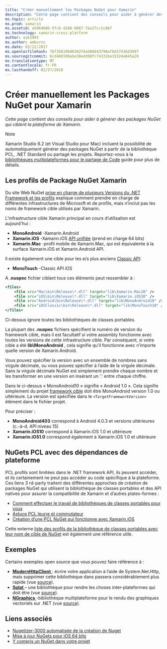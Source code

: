 ```yaml
---
title: "Créer manuellement les Packages NuGet pour Xamarin"
description: "Cette page contient des conseils pour aider à générer des packages NuGet qui ciblent la plateforme de Xamarin."
ms.topic: article
ms.prod: xamarin
ms.assetid: a5964686-5fc6-4280-b087-7ba27cc1c8bf
ms.technology: xamarin-cross-platform
author: asb3993
ms.author: amburns
ms.date: 03/22/2017
ms.openlocfilehash: 76f35819b00302f4a586643798afbd27416d3997
ms.sourcegitcommit: 6cd40d190abe38edd50fc74331be15324a845a28
ms.translationtype: MT
ms.contentlocale: fr-FR
ms.lasthandoff: 02/27/2018
---
```

# <a name="manually-creating-nuget-packages-for-xamarin"></a>Créer manuellement les Packages NuGet pour Xamarin

_Cette page contient des conseils pour aider à générer des packages NuGet qui ciblent la plateforme de Xamarin._

> [!NOTE]
> Xamarin Studio 6.2 (et Visual Studio pour Mac) incluent la possibilité de _automatiquement_ générer des packages NuGet à partir de la bibliothèque PCL, .NET Standard ou partagé les projets.
> Reportez-vous à la [bibliothèques multiplateformes pour le partage de Code](~/cross-platform/app-fundamentals/nuget-multiplatform-libraries/index.md) guide pour plus de détails.

## <a name="nuget-package-xamarin-profiles"></a>Les profils de Package NuGet Xamarin


Du site Web NuGet [prise en charge de plusieurs Versions du .NET Framework et les profils](https://docs.nuget.org/create/enforced-package-conventions) explique comment prendre en charge de différentes infrastructures de Microsoft et de profils, mais n’inclut pas les noms de framework cible utilisés par Xamarin.

L’infrastructure cible Xamarin principal en cours d’utilisation est aujourd'hui :

* **MonoAndroid** -Xamarin.Android
* **Xamarin.iOS** -Xamarin.iOS [API unifiée](~/cross-platform/macios/unified/index.md) (prend en charge 64 bits)
* **Xamarin.Mac** -profil mobile de Xamarin.Mac, qui est équivalente à la surface Xamarin.iOS et Xamarin.Android API.

Il existe également une cible pour les e/s plus anciens [Classic API](~/cross-platform/macios/unified/index.md):

* **MonoTouch** -Classic API iOS

A **.nuspec** fichier ciblant tous ces éléments peut ressembler à :

```xml
<files>
    <file src="Mac\bin\Release\*.dll" target="lib\Xamarin.Mac20" />
    <file src="iOS\bin\Release\*.dll" target="lib\Xamarin.iOS10" />
    <file src="Android\bin\Release\*.dll" target="lib\MonoAndroid10" />
    <file src="iOSClassic\bin\Release\*.dll" target="lib\MonoTouch10" />
</files>
```

Ci-dessus ignore toutes les bibliothèques de classes portables.

La plupart des **.nuspec** fichiers spécifient le numéro de version du framework cible, mais il est facultatif si votre assembly fonctionne avec toutes les versions de cette infrastructure cible. Par conséquent, si votre cible a été **lib\MonoAndroid** , cela signifie qu’il fonctionne avec n’importe quelle version de Xamarin.Android.

Vous pouvez spécifier la version avec un ensemble de nombres sans virgule décimale, ou vous pouvez spécifier à l’aide de la virgule décimale. Sans la virgule décimale NuGet est simplement prendre chaque nombre et les transformer en une version en insérant un '.' entre chaque chiffre.

Dans le ci-dessus « MonoAndroid10 » signifie « Android 1.0 ». Cela signifie simplement du projet [framework cible](~/android/app-fundamentals/android-api-levels.md) doit être MonoAndroid version 1.0 ou ultérieure. La version est spécifiée dans le `<TargetFrameworkVersion>` élément dans le fichier projet.

Pour préciser :

- **MonoAndroid403** correspond à Android 4.0.3 et versions ultérieures (c.-à-d. API niveau 15)
- **Xamarin.iOS10** correspond à Xamarin.iOS 1.0 et ultérieure
- **Xamarin.iOS1.0** correspond également à Xamarin.iOS 1.0 et ultérieure


## <a name="pcl-nugets-with-platform-dependencies"></a>NuGets PCL avec des dépendances de plateforme

PCL profils sont limitées dans le .NET framework API, ils peuvent accéder, et ils certainement ne peut pas accéder au code spécifique à la plateforme. Ces liens 3 rd-party traitent des différentes approches de création de packages NuGet qui utilisent la bibliothèque de classes portables et des API natives pour assurer la compatibilité de Xamarin et d’autres plates-formes :

- [Comment effectuer le travail de bibliothèques de classes portables pour vous](http://blogs.msdn.com/b/dsplaisted/archive/2012/08/27/how-to-make-portable-class-libraries-work-for-you.aspx)
- [Astuce PCL leurre et commutateur](http://log.paulbetts.org/the-bait-and-switch-pcl-trick/)
- [Création d’une PCL NuGet qui fonctionne avec Xamarin.iOS](http://www.jimbobbennett.io/creating-a-nuget-pcl-that-works-with-xamarin-ios/)

Cette externe [liste des profils de la bibliothèque de classes portables avec leur nom de cible de NuGet](http://embed.plnkr.co/03ck2dCtnJogBKHJ9EjY) est également une référence utile.

## <a name="examples"></a>Exemples

Certains exemples open source que vous pouvez faire référence à :

- [**ModernHttpClient** ](https://www.nuget.org/packages/modernhttpclient/) : écrire votre application à l’aide de System.Net.Http, mais supprimer cette bibliothèque dans passera considérablement plus rapide (vue [source](https://github.com/paulcbetts/ModernHttpClient)).
- [**Splat** ](https://www.nuget.org/packages/Splat/) – une bibliothèque pour rendre les choses inter-plateformes qui doit être (vue [source](https://github.com/paulcbetts/Splat)).
- [**NGraphics** ](https://www.nuget.org/packages/NGraphics/) -bibliothèque multiplateforme pour le rendu des graphiques vectoriels sur .NET (vue [source](https://github.com/praeclarum/NGraphics/blob/master/NGraphics.nuspec)).


## <a name="related-links"></a>Liens associés

- [Nugetizer-3000 automatisée de la création de Nuget](~/cross-platform/app-fundamentals/nuget-multiplatform-libraries/index.md)
- [Mise à jour NuGets pour iOS 64 bits](http://blog.xamarin.com/how-to-update-nuget-packages-for-64-bit/)
- [Y compris un NuGet dans votre projet](/visualstudio/mac/nuget-walkthrough/index.md)
